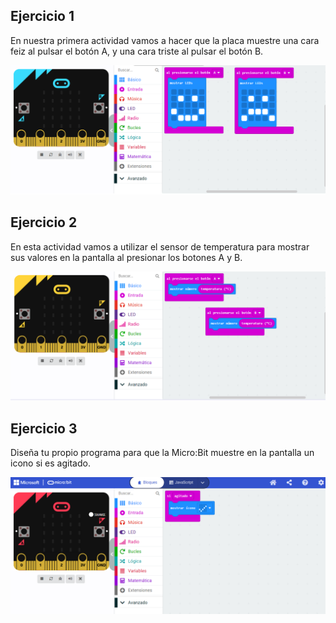## Ejercicio 1

En nuestra primera actividad vamos a hacer que la placa muestre una cara feiz al pulsar el botón A, y una cara triste al pulsar el
botón B. 

![Modulo1Ejercicio1](/Modulo1Ejercicio1.png)

## Ejercicio 2

En esta actividad vamos a utilizar el sensor de temperatura para mostrar sus valores en la pantalla al presionar los botones A y B. 

![Modulo1Ejercicio2](/Modulo1Ejercicio2.png)

## Ejercicio 3 

Diseña tu propio programa para que la Micro:Bit muestre en la pantalla un icono si es agitado.

![Modulo1Ejercicio3](/Modulo1Ejercicio3.png)
